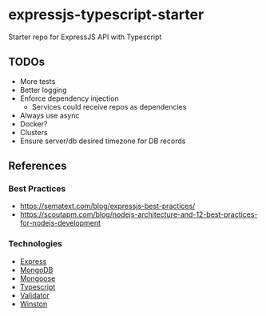# expressjs-typescript-starter
Starter repo for ExpressJS API with Typescript


## TODOs
- More tests
- Better logging
- Enforce dependency injection
  - Services could receive repos as dependencies
- Always use async
- Docker?
- Clusters
- Ensure server/db desired timezone for DB records

## References
### Best Practices
- https://sematext.com/blog/expressjs-best-practices/
- https://scoutapm.com/blog/nodejs-architecture-and-12-best-practices-for-nodejs-development

### Technologies
- [Express](https://expressjs.com/)
- [MongoDB](https://www.mongodb.com/)
- [Mongoose](https://mongoosejs.com/)
- [Typescript](https://www.typescriptlang.org/)
- [Validator](https://www.npmjs.com/package/validator)
- [Winston](https://www.npmjs.com/package/winston)
